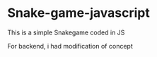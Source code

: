 # Snake-game-javascript

This is a simple Snakegame coded in JS

For backend, i had modification of concept 